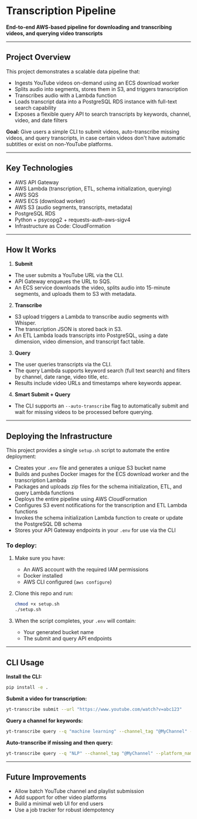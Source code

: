 # Transcription Pipeline

**End-to-end AWS-based pipeline for downloading and transcribing videos, and querying video transcripts**

---

## Project Overview

This project demonstrates a scalable data pipeline that:

- Ingests YouTube videos on-demand using an ECS download worker
- Splits audio into segments, stores them in S3, and triggers transcription
- Transcribes audio with a Lambda function
- Loads transcript data into a PostgreSQL RDS instance with full-text search capability
- Exposes a flexible query API to search transcripts by keywords, channel, video, and date filters

**Goal:** Give users a simple CLI to submit videos, auto-transcribe missing videos, and query transcripts, in case certain videos don't have automatic subtitles or exist on non-YouTube platforms.

---

## **Key Technologies**

* AWS API Gateway
* AWS Lambda (transcription, ETL, schema initialization, querying)
* AWS SQS
* AWS ECS (download worker)
* AWS S3 (audio segments, transcripts, metadata)
* PostgreSQL RDS
* Python + psycopg2 + requests-auth-aws-sigv4
* Infrastructure as Code: CloudFormation

---

## **How It Works**

1. **Submit**

- The user submits a YouTube URL via the CLI.
- API Gateway enqueues the URL to SQS.
- An ECS service downloads the video, splits audio into 15-minute segments, and uploads them to S3 with metadata.

2. **Transcribe**

- S3 upload triggers a Lambda to transcribe audio segments with Whisper.
- The transcription JSON is stored back in S3.
- An ETL Lambda loads transcripts into PostgreSQL, using a date dimension, video dimension, and transcript fact table.

3. **Query**

- The user queries transcripts via the CLI.
- The query Lambda supports keyword search (full text search) and filters by channel, date range, video title, etc.
- Results include video URLs and timestamps where keywords appear.

4. **Smart Submit + Query**

- The CLI supports an `--auto-transcribe` flag to automatically submit and wait for missing videos to be processed before querying.

---

## **Deploying the Infrastructure**

This project provides a single `setup.sh` script to automate the entire deployment:

- Creates your `.env` file and generates a unique S3 bucket name
- Builds and pushes Docker images for the ECS download worker and the transcription Lambda
- Packages and uploads zip files for the schema initialization, ETL, and query Lambda functions
- Deploys the entire pipeline using AWS CloudFormation
- Configures S3 event notifications for the transcription and ETL Lambda functions
- Invokes the schema initialization Lambda function to create or update the PostgreSQL DB schema
- Stores your API Gateway endpoints in your `.env` for use via the CLI

### To deploy:

1. Make sure you have:

   - An AWS account with the required IAM permissions
   - Docker installed
   - AWS CLI configured (`aws configure`)

2. Clone this repo and run:

   ```bash
   chmod +x setup.sh
   ./setup.sh
   ```

3. When the script completes, your `.env` will contain:

   - Your generated bucket name
   - The submit and query API endpoints

---

## **CLI Usage**

**Install the CLI:**

```bash
pip install -e .
```

**Submit a video for transcription:**

```bash
yt-transcribe submit --url "https://www.youtube.com/watch?v=abc123"
```

**Query a channel for keywords:**

```bash
yt-transcribe query --q "machine learning" --channel_tag "@MyChannel" --platform_name YouTube
```

**Auto-transcribe if missing and then query:**

```bash
yt-transcribe query --q "NLP" --channel_tag "@MyChannel" --platform_name YouTube --video_id abc123 --url "https://www.youtube.com/watch?v=abc123" --auto-transcribe
```

---

## **Future Improvements**

- Allow batch YouTube channel and playlist submission
- Add support for other video platforms
- Build a minimal web UI for end users
- Use a job tracker for robust idempotency

